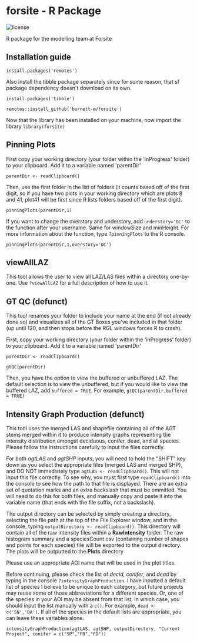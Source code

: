 # forsite - R Package
![license](https://img.shields.io/badge/License-R--package-green) 

R package for the modelling team at Forsite


## Installation guide
`install.packages('remotes')`

Also install the tibble package separately since for some reason, that sf package dependency doesn't download on its own.

`install.packages('tibble')`

`remotes::install_github('burnett-m/forsite')`

Now that the library has been installed on your machine, now import the library
`library(forsite)`


## Pinning Plots
First copy your working directory (your folder within the 'inProgress' folder) to your clipboard. Add it to a variable named 'parentDir'

`parentDir <- readClipboard()`

Then, use the first folder in the list of folders (it counts based off of the first digit, so if you have two plots in your working directory which are plots 8 and 41, plot41 will be first since R lists folders based off of the first digit).

`pinningPlots(parentDir,1)`

If you want to change the overstory and understory, add `understory='DC'` to the function after your username. Same for windowSize and minHeight. For more information about the function, type `?pinningPlots` to the R console.

`pinningPlots(parentDir,1,overstory='DC')`

## viewAllLAZ
This tool allows the user to view all LAZ/LAS files within a directory one-by-one. Use `?viewAllLAZ` for a full description of how to use it.

## GT QC (defunct)
This tool renames your folder to include your name at the end (if not already done so) and visualizes all of the GT Boxes you've included in that folder (up until 120, and then stops before the RGL windows forces R to crash).

First, copy your working directory (your folder within the 'inProgress' folder) to your clipboard. Add it to a variable named 'parentDir'

`parentDir <- readClipboard()`

`gtQC(parentDir)`

Then, you have the option to view the buffered or unbuffered LAZ. The default selection is to view the unbuffered, but if you would like to view the buffered LAZ, add `buffered = TRUE`. For example, `gtQC(parentDir,buffered = TRUE)`

## Intensity Graph Production (defunct)
This tool uses the merged LAS and shapefile containing all of the AGT stems merged within it to produce intensity graphs representing the intensity distribution amongst deciduous, conifer, dead, and all species. Please follow the instructions carefully to input the files correctly.

For both *agtLAS* and *agtSHP* inputs, you will need to hold the "SHIFT" key down as you select the appropriate files (merged LAS and merged SHP), and DO NOT immediately type `agtLAS <- readClipboard()`. This will not input this file correctly. To see why, you must first type `readClipboard()` into the console to see how the path to that file is displayed. There are an extra set of quotation marks and an extra backslash that must be ommitted. You will need to do this for both files, and manually copy and paste it into the variable name (that ends with the file suffix, not a backslash).

The output directory can be selected by simply creating a directory, selecting the file path at the top of the File Explorer window, and in the console, typing `outputDirectory <- readClipboard()`. This directory will contain all of the raw intensity files within a  **RawIntensity** folder. The raw histogram summary and a speciesCount.csv (containing number of shapes and points for each species) file will be exported to the output directory. The plots will be outputted to the **Plots** directory

Please use an appropriate AOI name that will be used in the plot titles.

Before continuing, please check the list of *decid*, *conifer*, and *dead* by typing in the console `?intensityGraphProduction`. I have inputted a default list of species I believe to be unique to each category, but future projects may reuse some of those abbreviations for a different species. Or, one of the species in your AOI may be absent from that list. In which case, you should input the list manually with a `c()`. For example, `dead <- c('SN','DA')`. If all of the species in the default lists are appropriate, you can leave these variables alone.

`intensityGraphProduction(agtLAS, agtSHP, outputDirectory, "Current Project", conifer = c("SP","FB","FD"))`
